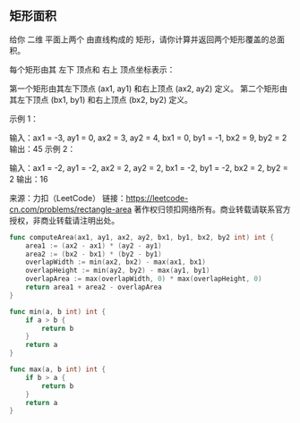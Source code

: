 ## 矩形面积
给你 二维 平面上两个 由直线构成的 矩形，请你计算并返回两个矩形覆盖的总面积。

每个矩形由其 左下 顶点和 右上 顶点坐标表示：

第一个矩形由其左下顶点 (ax1, ay1) 和右上顶点 (ax2, ay2) 定义。
第二个矩形由其左下顶点 (bx1, by1) 和右上顶点 (bx2, by2) 定义。
 

示例 1：


输入：ax1 = -3, ay1 = 0, ax2 = 3, ay2 = 4, bx1 = 0, by1 = -1, bx2 = 9, by2 = 2
输出：45
示例 2：

输入：ax1 = -2, ay1 = -2, ax2 = 2, ay2 = 2, bx1 = -2, by1 = -2, bx2 = 2, by2 = 2
输出：16

来源：力扣（LeetCode）
链接：https://leetcode-cn.com/problems/rectangle-area
著作权归领扣网络所有。商业转载请联系官方授权，非商业转载请注明出处。
```go
func computeArea(ax1, ay1, ax2, ay2, bx1, by1, bx2, by2 int) int {
    area1 := (ax2 - ax1) * (ay2 - ay1)
    area2 := (bx2 - bx1) * (by2 - by1)
    overlapWidth := min(ax2, bx2) - max(ax1, bx1)
    overlapHeight := min(ay2, by2) - max(ay1, by1)
    overlapArea := max(overlapWidth, 0) * max(overlapHeight, 0)
    return area1 + area2 - overlapArea
}

func min(a, b int) int {
    if a > b {
        return b
    }
    return a
}

func max(a, b int) int {
    if b > a {
        return b
    }
    return a
}

```

